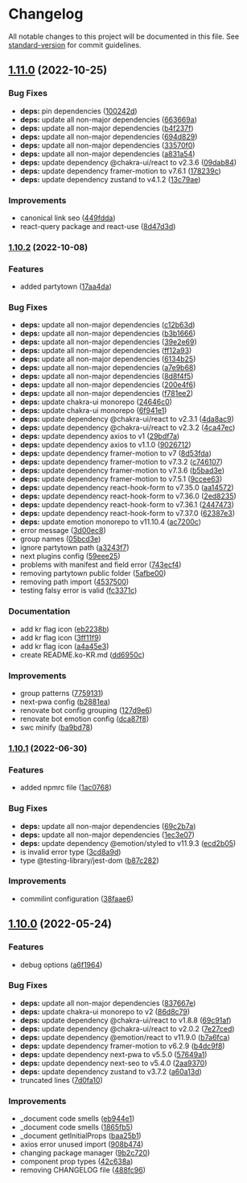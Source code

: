 # Changelog

All notable changes to this project will be documented in this file. See [standard-version](https://github.com/conventional-changelog/standard-version) for commit guidelines.

## [1.11.0](https://github.com/gmatthewsfeuer/next-plate/compare/v1.10.2...v1.11.0) (2022-10-25)


### Bug Fixes

* **deps:** pin dependencies ([100242d](https://github.com/gmatthewsfeuer/next-plate/commit/100242d653c89c23257ec55b37570ba1cd979e44))
* **deps:** update all non-major dependencies ([663669a](https://github.com/gmatthewsfeuer/next-plate/commit/663669a4d45a99ff974bfea9a68061c33a550740))
* **deps:** update all non-major dependencies ([b4f237f](https://github.com/gmatthewsfeuer/next-plate/commit/b4f237f5b69dbb65037449256ba17cfb8d7b4f26))
* **deps:** update all non-major dependencies ([694d829](https://github.com/gmatthewsfeuer/next-plate/commit/694d82940d1ffd1d6386435a2e401d3d6d41e337))
* **deps:** update all non-major dependencies ([33570f0](https://github.com/gmatthewsfeuer/next-plate/commit/33570f0ccf98da53a72919020e2f954a69d78e5a))
* **deps:** update all non-major dependencies ([a831a54](https://github.com/gmatthewsfeuer/next-plate/commit/a831a545340dbe1e3b7f707c051af4526785f407))
* **deps:** update dependency @chakra-ui/react to v2.3.6 ([09dab84](https://github.com/gmatthewsfeuer/next-plate/commit/09dab848406bc0006d468bb96e4b227b97419c7f))
* **deps:** update dependency framer-motion to v7.6.1 ([178239c](https://github.com/gmatthewsfeuer/next-plate/commit/178239c4d28a7e4669d172ff82e6576b43006f16))
* **deps:** update dependency zustand to v4.1.2 ([13c79ae](https://github.com/gmatthewsfeuer/next-plate/commit/13c79aeeb174202b7b0a29c54fbc26c6b6165831))


### Improvements

* canonical link seo ([449fdda](https://github.com/gmatthewsfeuer/next-plate/commit/449fdda8e3aeec770c6f2666725b04f993b587e0))
* react-query package and react-use ([8d47d3d](https://github.com/gmatthewsfeuer/next-plate/commit/8d47d3d1ea5432f12b70a64d4f5c87df59210a25))

### [1.10.2](https://github.com/gmatthewsfeuer/next-plate/compare/v1.10.1...v1.10.2) (2022-10-08)


### Features

* added partytown ([17aa4da](https://github.com/gmatthewsfeuer/next-plate/commit/17aa4da93725c4d9c471c37ac361186dbbd8572c))


### Bug Fixes

* **deps:** update all non-major dependencies ([c12b63d](https://github.com/gmatthewsfeuer/next-plate/commit/c12b63d2459e8e4137228f8a3adfc3db79d0149e))
* **deps:** update all non-major dependencies ([b3b1666](https://github.com/gmatthewsfeuer/next-plate/commit/b3b16666f6d583babc94fbb2f92a3a81aa1bc44a))
* **deps:** update all non-major dependencies ([39e2e69](https://github.com/gmatthewsfeuer/next-plate/commit/39e2e69e61f68804ff1afbbd24f61a70a3335b3a))
* **deps:** update all non-major dependencies ([ff12a93](https://github.com/gmatthewsfeuer/next-plate/commit/ff12a93da0178e4bc06ed098ed0cbaa64de1438c))
* **deps:** update all non-major dependencies ([6134b25](https://github.com/gmatthewsfeuer/next-plate/commit/6134b255610efd0d7f0599878038bd34ebe1c9be))
* **deps:** update all non-major dependencies ([a7e9b68](https://github.com/gmatthewsfeuer/next-plate/commit/a7e9b688e134a0d18b953920153c7a6df33bede1))
* **deps:** update all non-major dependencies ([8d8f4f5](https://github.com/gmatthewsfeuer/next-plate/commit/8d8f4f532c01a27c87a179c726b22b9097a952c5))
* **deps:** update all non-major dependencies ([200e4f6](https://github.com/gmatthewsfeuer/next-plate/commit/200e4f64cd12ff5f31f015e70042181896a53025))
* **deps:** update all non-major dependencies ([f781ee2](https://github.com/gmatthewsfeuer/next-plate/commit/f781ee2b9078cd2540d83119547045ea67c5528e))
* **deps:** update chakra-ui monorepo ([24646c0](https://github.com/gmatthewsfeuer/next-plate/commit/24646c0a92b108798fd54a814acf9685471d4f0a))
* **deps:** update chakra-ui monorepo ([6f941e1](https://github.com/gmatthewsfeuer/next-plate/commit/6f941e1b7e9d91ddce29816b5830341576e1a00f))
* **deps:** update dependency @chakra-ui/react to v2.3.1 ([4da8ac9](https://github.com/gmatthewsfeuer/next-plate/commit/4da8ac9c1693791ddc2ba1ac7e4da82377e5914a))
* **deps:** update dependency @chakra-ui/react to v2.3.2 ([4ca47ec](https://github.com/gmatthewsfeuer/next-plate/commit/4ca47ecb691ffe8bc8a5cb4e1ae5c4ee6bc70d14))
* **deps:** update dependency axios to v1 ([29bdf7a](https://github.com/gmatthewsfeuer/next-plate/commit/29bdf7a2e6a0b0f15db47507d222cb527141fc34))
* **deps:** update dependency axios to v1.1.0 ([9026712](https://github.com/gmatthewsfeuer/next-plate/commit/902671255dde81f795bc972b3dbc20e90da505b4))
* **deps:** update dependency framer-motion to v7 ([8d53fda](https://github.com/gmatthewsfeuer/next-plate/commit/8d53fda787e9b518a9598503694b2b2d82151bae))
* **deps:** update dependency framer-motion to v7.3.2 ([c746107](https://github.com/gmatthewsfeuer/next-plate/commit/c7461074d5718c25f51c58d14edfdc0cba51c8de))
* **deps:** update dependency framer-motion to v7.3.6 ([b5bad3e](https://github.com/gmatthewsfeuer/next-plate/commit/b5bad3e3e977793ed8ca173fb80c8fedbbecfd20))
* **deps:** update dependency framer-motion to v7.5.1 ([9ccee63](https://github.com/gmatthewsfeuer/next-plate/commit/9ccee63b6c04c8b618a5b55335ce3ce2fd385df9))
* **deps:** update dependency react-hook-form to v7.35.0 ([aa14572](https://github.com/gmatthewsfeuer/next-plate/commit/aa145722d2f70136a5bf5e6834e7d42391a11bb5))
* **deps:** update dependency react-hook-form to v7.36.0 ([2ed8235](https://github.com/gmatthewsfeuer/next-plate/commit/2ed8235594c7edcaaf2c190a871647cfc386408b))
* **deps:** update dependency react-hook-form to v7.36.1 ([2447473](https://github.com/gmatthewsfeuer/next-plate/commit/244747337da818d53ceaf756f5038777687e1872))
* **deps:** update dependency react-hook-form to v7.37.0 ([62387e3](https://github.com/gmatthewsfeuer/next-plate/commit/62387e3d1dd3715c904c6f71aa4422323ce17c98))
* **deps:** update emotion monorepo to v11.10.4 ([ac7200c](https://github.com/gmatthewsfeuer/next-plate/commit/ac7200c8f9c7ba50f9d92d2e6b17b057cc818ea6))
* error message ([3d00ec8](https://github.com/gmatthewsfeuer/next-plate/commit/3d00ec8fbf7dc72e2999041c334621d0183cfaf1))
* group names ([05bcd3e](https://github.com/gmatthewsfeuer/next-plate/commit/05bcd3e408e2a6e7682dd37760bfdb22c9e65915))
* ignore partytown path ([a3243f7](https://github.com/gmatthewsfeuer/next-plate/commit/a3243f76c29d4859f4e05d8a50553931fd8f6ec9))
* next plugins config ([59eee25](https://github.com/gmatthewsfeuer/next-plate/commit/59eee25d81c801f9a5ed6fcebb4d942c85f455d0))
* problems with manifest and field error ([743ecf4](https://github.com/gmatthewsfeuer/next-plate/commit/743ecf4cb4c99b05f46e13adf050376e94e15e26))
* removing partytown public folder ([5afbe00](https://github.com/gmatthewsfeuer/next-plate/commit/5afbe008d60fa10eb6b4f20f811f214f26561269))
* removing path import ([4537500](https://github.com/gmatthewsfeuer/next-plate/commit/4537500346a06962c7dbb4f238ec982bd7de0ac7))
* testing falsy error is valid ([fc3371c](https://github.com/gmatthewsfeuer/next-plate/commit/fc3371c81d6b034512b69611af455403b8e34fea))


### Documentation

* add kr flag icon ([eb2238b](https://github.com/gmatthewsfeuer/next-plate/commit/eb2238ba1d7e61875c3ea219e7308f58e88c7e6a))
* add kr flag icon ([3ff11f9](https://github.com/gmatthewsfeuer/next-plate/commit/3ff11f9ac257ba48a4f3f58fe455024087816401))
* add kr flag icon ([a4a45e3](https://github.com/gmatthewsfeuer/next-plate/commit/a4a45e34ac1bbb9e595ad9f87ce489db05884ab1))
* create README.ko-KR.md ([dd6950c](https://github.com/gmatthewsfeuer/next-plate/commit/dd6950c86ff17b1556e4ad910ba83b66d0203acc))


### Improvements

* group patterns ([7759131](https://github.com/gmatthewsfeuer/next-plate/commit/7759131d7b0275d65801d5ac32eedf03b500fa7e))
* next-pwa config ([b2881ea](https://github.com/gmatthewsfeuer/next-plate/commit/b2881eadba8d77da4bb05719a4448ea77370899a))
* renovate bot config grouping ([127d9e6](https://github.com/gmatthewsfeuer/next-plate/commit/127d9e6f3db1a32b3132f36a99dd44021df9f983))
* renovate bot emotion config ([dca87f8](https://github.com/gmatthewsfeuer/next-plate/commit/dca87f8420956705c0bc85d06801ff6a91a25d5e))
* swc minify ([ba9bd78](https://github.com/gmatthewsfeuer/next-plate/commit/ba9bd78ec5c1b77b2ce69f939793ffce91bc1be3))

### [1.10.1](https://github.com/gmatthewsfeuer/next-plate/compare/v1.10.0...v1.10.1) (2022-06-30)


### Features

* added npmrc file ([1ac0768](https://github.com/gmatthewsfeuer/next-plate/commit/1ac0768e7f572f8bfb0d2c915c596839deef3046))


### Bug Fixes

* **deps:** update all non-major dependencies ([69c2b7a](https://github.com/gmatthewsfeuer/next-plate/commit/69c2b7ac2ab171ceea1a99193673a3bc67ed9783))
* **deps:** update all non-major dependencies ([1ec3e07](https://github.com/gmatthewsfeuer/next-plate/commit/1ec3e076adea13ed12dfc12ec3c51e1a71829a1b))
* **deps:** update dependency @emotion/styled to v11.9.3 ([ecd2b05](https://github.com/gmatthewsfeuer/next-plate/commit/ecd2b05b8b94bae153dbcbf4010d1ca739085cf0))
* is invalid error type ([3cd8a9d](https://github.com/gmatthewsfeuer/next-plate/commit/3cd8a9df413a4b83306c87d02d06f1ee5d726b07))
* type @testing-library/jest-dom ([b87c282](https://github.com/gmatthewsfeuer/next-plate/commit/b87c282aab1fbd403df1dc57155e1da4c923fee4))


### Improvements

* commilint configuration ([38faae6](https://github.com/gmatthewsfeuer/next-plate/commit/38faae669280ee980b34ba31dd95c5f51be3edf0))

## [1.10.0](https://github.com/gmatthewsfeuer/next-plate/compare/v1.9.0...v1.10.0) (2022-05-24)


### Features

* debug options ([a6f1964](https://github.com/gmatthewsfeuer/next-plate/commit/a6f19649704d55b8be689e29ca8f2812c0760de1))


### Bug Fixes

* **deps:** update all non-major dependencies ([837667e](https://github.com/gmatthewsfeuer/next-plate/commit/837667effcd6e1aa98a4e506b5f4a77d24113699))
* **deps:** update chakra-ui monorepo to v2 ([86d8c79](https://github.com/gmatthewsfeuer/next-plate/commit/86d8c791ea47a1d55b297953c43544ab1a40c707))
* **deps:** update dependency @chakra-ui/react to v1.8.8 ([69c91af](https://github.com/gmatthewsfeuer/next-plate/commit/69c91af0981a68057d61063abe1322015e9c7f58))
* **deps:** update dependency @chakra-ui/react to v2.0.2 ([7e27ced](https://github.com/gmatthewsfeuer/next-plate/commit/7e27ced9edade4cecc5fe8910d11f3d708a02f75))
* **deps:** update dependency @emotion/react to v11.9.0 ([b7a6fca](https://github.com/gmatthewsfeuer/next-plate/commit/b7a6fcafd21bc6ed48d681c982712554f3ba51d0))
* **deps:** update dependency framer-motion to v6.2.9 ([b4dc9f8](https://github.com/gmatthewsfeuer/next-plate/commit/b4dc9f83b59f904bc2d5aa9496a231edcd43de39))
* **deps:** update dependency next-pwa to v5.5.0 ([57649a1](https://github.com/gmatthewsfeuer/next-plate/commit/57649a123f38c8dadcbf568c5466808ec06c8279))
* **deps:** update dependency next-seo to v5.4.0 ([2aa9370](https://github.com/gmatthewsfeuer/next-plate/commit/2aa9370b8be143cb7f4d02ba8d3e3718de2ecb4d))
* **deps:** update dependency zustand to v3.7.2 ([a60a13d](https://github.com/gmatthewsfeuer/next-plate/commit/a60a13d9e93f6a90528f713b02dfdbafa119bae0))
* truncated lines ([7d0fa10](https://github.com/gmatthewsfeuer/next-plate/commit/7d0fa100a8013efc661a8c3e67e369b24704db13))


### Improvements

* _document code smells ([eb944e1](https://github.com/gmatthewsfeuer/next-plate/commit/eb944e1d966ea518499205682f9cb4fa7f29e668))
* _document code smells ([1865fb5](https://github.com/gmatthewsfeuer/next-plate/commit/1865fb50804215d30151ab1fe456f3ca88f56614))
* _document getInitialProps ([baa25b1](https://github.com/gmatthewsfeuer/next-plate/commit/baa25b1e52b197246108928ea2aa3013d7e5ba62))
* axios error unused import ([908b474](https://github.com/gmatthewsfeuer/next-plate/commit/908b474b38b6bba8009a58dee3cc0166dfea85f1))
* changing package manager ([9b2c720](https://github.com/gmatthewsfeuer/next-plate/commit/9b2c72076736aa5d3e04ebc6ea018cf9d4a2bf91))
* component prop types ([42c638a](https://github.com/gmatthewsfeuer/next-plate/commit/42c638abff78158fd3abaec6574a9c5fea299a91))
* removing CHANGELOG file ([488fc96](https://github.com/gmatthewsfeuer/next-plate/commit/488fc96d2c8e519f576b597214246b989778e44d))
